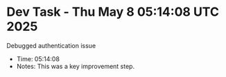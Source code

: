 # Dev Task - Thu May  8 05:14:08 UTC 2025
Debugged authentication issue
- Time: 05:14:08
- Notes: This was a key improvement step.
